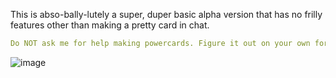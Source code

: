 This is abso-bally-lutely a super, duper basic alpha version that has no frilly features other than making a pretty card in chat. 
```yaml
Do NOT ask me for help making powercards. Figure it out on your own for now.
```
![image](https://cdn.discordapp.com/attachments/480128713535782912/710885656746000475/unknown.png)
